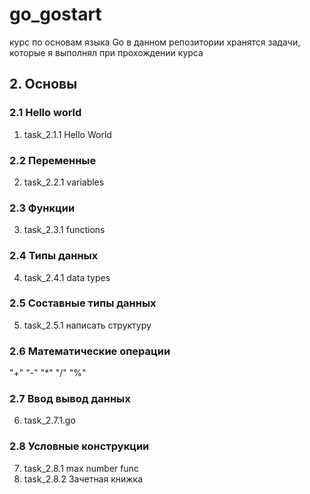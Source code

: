 # go_gostart
курс по основам языка Go
в данном репозитории хранятся задачи, которые я выполнял при прохождении курса

## 2. Основы
### 2.1 Hello world
1. task_2.1.1 Hello World
### 2.2 Переменные
2. task_2.2.1 variables
### 2.3 Функции
3. task_2.3.1 functions
### 2.4 Типы данных
4. task_2.4.1 data types
### 2.5 Составные типы данных
5. task_2.5.1 написать структуру
### 2.6 Математические операции
"+" "-" "*" "/" "%"
### 2.7 Ввод вывод данных
6. task_2.7.1.go
### 2.8 Условные конструкции
7. task_2.8.1 max number func
8. task_2.8.2 Зачетная книжка


